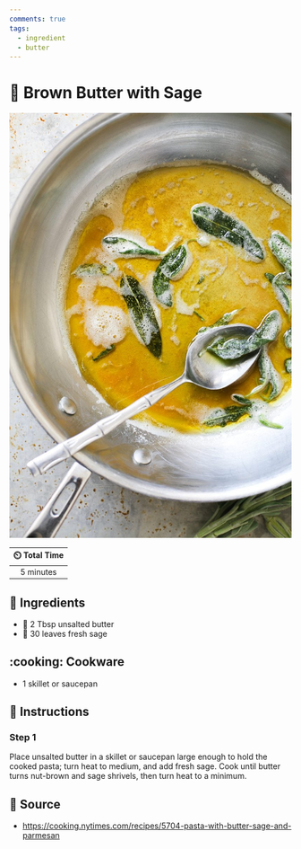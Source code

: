 ```yaml
---
comments: true
tags:
  - ingredient
  - butter
---
```

# :seedling: Brown Butter with Sage

![Brown Butter with Sage](../assets/images/brown-butter-with-sage.jpg)

| :timer_clock: Total Time |
|:-----------------------: |
| 5 minutes |

## :salt: Ingredients

- :butter: 2 Tbsp unsalted butter
- :seedling: 30 leaves fresh sage

## :cooking: Cookware

- 1 skillet or saucepan

## :pencil: Instructions

### Step 1

Place unsalted butter in a skillet or saucepan large enough to hold the cooked pasta; turn heat to medium, and add fresh
sage. Cook until butter turns nut-brown and sage shrivels, then turn heat to a minimum.

## :link: Source

- <https://cooking.nytimes.com/recipes/5704-pasta-with-butter-sage-and-parmesan>

